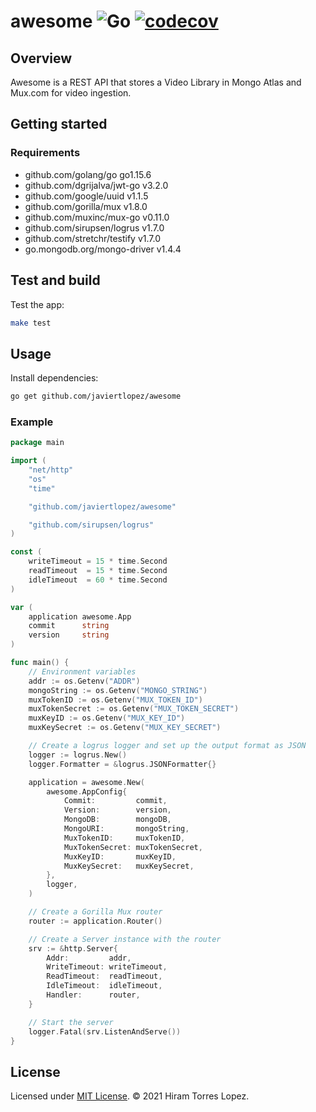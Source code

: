 # awesome   ![Go](https://github.com/javiertlopez/awesome/workflows/Go/badge.svg)   [![codecov](https://codecov.io/gh/javiertlopez/awesome/branch/main/graph/badge.svg?token=I8D2Z4TZX4)](https://codecov.io/gh/javiertlopez/awesome)

## Overview

Awesome is a REST API that stores a Video Library in Mongo Atlas and Mux.com for video ingestion.

## Getting started

### Requirements

- github.com/golang/go go1.15.6
- github.com/dgrijalva/jwt-go v3.2.0
- github.com/google/uuid v1.1.5
- github.com/gorilla/mux v1.8.0
- github.com/muxinc/mux-go v0.11.0
- github.com/sirupsen/logrus v1.7.0
- github.com/stretchr/testify v1.7.0
- go.mongodb.org/mongo-driver v1.4.4

## Test and build

Test the app:

```bash
make test
```

## Usage

Install dependencies:

```bash
go get github.com/javiertlopez/awesome
```

### Example

```go
package main

import (
	"net/http"
	"os"
	"time"

	"github.com/javiertlopez/awesome"

	"github.com/sirupsen/logrus"
)

const (
	writeTimeout = 15 * time.Second
	readTimeout  = 15 * time.Second
	idleTimeout  = 60 * time.Second
)

var (
	application awesome.App
	commit      string
	version     string
)

func main() {
	// Environment variables
	addr := os.Getenv("ADDR")
	mongoString := os.Getenv("MONGO_STRING")
	muxTokenID := os.Getenv("MUX_TOKEN_ID")
	muxTokenSecret := os.Getenv("MUX_TOKEN_SECRET")
	muxKeyID := os.Getenv("MUX_KEY_ID")
	muxKeySecret := os.Getenv("MUX_KEY_SECRET")

	// Create a logrus logger and set up the output format as JSON
	logger := logrus.New()
	logger.Formatter = &logrus.JSONFormatter{}

	application = awesome.New(
		awesome.AppConfig{
			Commit:         commit,
			Version:        version,
			MongoDB:        mongoDB,
			MongoURI:       mongoString,
			MuxTokenID:     muxTokenID,
			MuxTokenSecret: muxTokenSecret,
			MuxKeyID:       muxKeyID,
			MuxKeySecret:   muxKeySecret,
		},
		logger,
	)

	// Create a Gorilla Mux router
	router := application.Router()

	// Create a Server instance with the router
	srv := &http.Server{
		Addr:         addr,
		WriteTimeout: writeTimeout,
		ReadTimeout:  readTimeout,
		IdleTimeout:  idleTimeout,
		Handler:      router,
	}

	// Start the server
	logger.Fatal(srv.ListenAndServe())
}
```

## License

Licensed under [MIT License](LICENSE). © 2021 Hiram Torres Lopez.